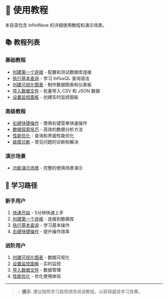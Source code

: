 # 🎯 使用教程

本目录包含 InfloWave 的详细使用教程和演示场景。

## 📚 教程列表

### 基础教程
- [创建第一个连接](./first-connection.md) - 配置和测试数据库连接
- [执行基本查询](./basic-query.md) - 学习 InfluxQL 查询语法
- [创建可视化图表](./create-chart.md) - 制作数据图表和仪表板
- [导入数据文件](./import-data.md) - 批量导入 CSV 和 JSON 数据
- [设置监控面板](./dashboard.md) - 创建实时监控面板

### 高级教程
- [右键快捷操作](./context-menu.md) - 使用右键菜单快速操作
- [数据探索技巧](./data-exploration.md) - 高效的数据分析方法
- [性能优化](./performance-tips.md) - 查询和界面性能优化
- [故障诊断](./troubleshooting.md) - 常见问题的诊断和解决

### 演示场景
- [功能演示场景](./demo-scenarios.md) - 完整的使用场景演示

## 🎯 学习路径

### 新手用户
1. [快速开始](../quick-start.md) - 5分钟快速上手
2. [创建第一个连接](./first-connection.md) - 连接到数据库
3. [执行基本查询](./basic-query.md) - 学习基本操作
4. [右键快捷操作](./context-menu.md) - 提升操作效率

### 进阶用户
1. [创建可视化图表](./create-chart.md) - 数据可视化
2. [设置监控面板](./dashboard.md) - 实时监控
3. [导入数据文件](./import-data.md) - 数据管理
4. [性能优化](./performance-tips.md) - 优化使用体验

---

> 💡 **提示**: 建议按照学习路径顺序阅读教程，以获得最佳学习效果。
